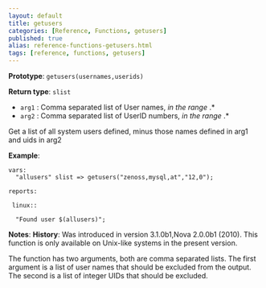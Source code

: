 ```yaml
---
layout: default
title: getusers
categories: [Reference, Functions, getusers]
published: true
alias: reference-functions-getusers.html
tags: [reference, functions, getusers]
---
```


**Prototype**: `getusers(usernames,userids)`

**Return type**: `slist`

* `arg1` : Comma separated list of User names, *in the range* .\*
* `arg2` : Comma separated list of UserID numbers, *in the range* .\*

Get a list of all system users defined, minus those names defined in
arg1 and uids in arg2

**Example**:

```cf3
vars:
  "allusers" slist => getusers("zenoss,mysql,at","12,0");

reports:

 linux::

  "Found user $(allusers)";
```

**Notes**:
**History**: Was introduced in version 3.1.0b1,Nova 2.0.0b1 (2010). This
function is only available on Unix-like systems in the present version.

The function has two arguments, both are comma separated lists. The
first argument is a list of user names that should be excluded from the
output. The second is a list of integer UIDs that should be excluded.
